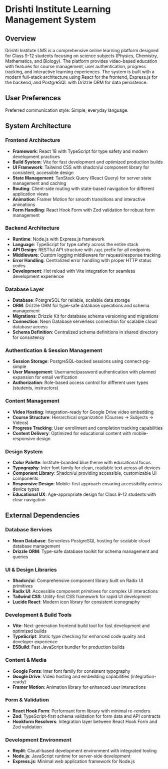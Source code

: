 # Drishti Institute Learning Management System

## Overview

Drishti Institute LMS is a comprehensive online learning platform designed for Class 9-12 students focusing on science subjects (Physics, Chemistry, Mathematics, and Biology). The platform provides video-based education with features for course management, user authentication, progress tracking, and interactive learning experiences. The system is built with a modern full-stack architecture using React for the frontend, Express.js for the backend, and PostgreSQL with Drizzle ORM for data persistence.

## User Preferences

Preferred communication style: Simple, everyday language.

## System Architecture

### Frontend Architecture
- **Framework**: React 18 with TypeScript for type safety and modern development practices
- **Build System**: Vite for fast development and optimized production builds
- **UI Framework**: Tailwind CSS with shadcn/ui component library for consistent, accessible design
- **State Management**: TanStack Query (React Query) for server state management and caching
- **Routing**: Client-side routing with state-based navigation for different application views
- **Animation**: Framer Motion for smooth transitions and interactive animations
- **Form Handling**: React Hook Form with Zod validation for robust form management

### Backend Architecture
- **Runtime**: Node.js with Express.js framework
- **Language**: TypeScript for type safety across the entire stack
- **API Design**: RESTful API structure with `/api` prefix for all endpoints
- **Middleware**: Custom logging middleware for request/response tracking
- **Error Handling**: Centralized error handling with proper HTTP status codes
- **Development**: Hot reload with Vite integration for seamless development experience

### Database Layer
- **Database**: PostgreSQL for reliable, scalable data storage
- **ORM**: Drizzle ORM for type-safe database operations and schema management
- **Migrations**: Drizzle Kit for database schema versioning and migrations
- **Connection**: Neon Database serverless connection for scalable cloud database access
- **Schema Definition**: Centralized schema definitions in shared directory for consistency

### Authentication & Session Management
- **Session Storage**: PostgreSQL-backed sessions using connect-pg-simple
- **User Management**: Username/password authentication with planned expansion for email verification
- **Authorization**: Role-based access control for different user types (students, instructors)

### Content Management
- **Video Hosting**: Integration-ready for Google Drive video embedding
- **Course Structure**: Hierarchical organization (Courses → Subjects → Videos)
- **Progress Tracking**: User enrollment and completion tracking capabilities
- **Content Delivery**: Optimized for educational content with mobile-responsive design

### Design System
- **Color Palette**: Institute-branded blue theme with educational focus
- **Typography**: Inter font family for clean, readable text across all devices
- **Component Library**: Shadcn/ui providing accessible, customizable UI components
- **Responsive Design**: Mobile-first approach ensuring accessibility across device types
- **Educational UX**: Age-appropriate design for Class 9-12 students with clear navigation

## External Dependencies

### Database Services
- **Neon Database**: Serverless PostgreSQL hosting for scalable cloud database management
- **Drizzle ORM**: Type-safe database toolkit for schema management and queries

### UI & Design Libraries
- **Shadcn/ui**: Comprehensive component library built on Radix UI primitives
- **Radix UI**: Accessible component primitives for complex UI interactions
- **Tailwind CSS**: Utility-first CSS framework for rapid UI development
- **Lucide React**: Modern icon library for consistent iconography

### Development & Build Tools
- **Vite**: Next-generation frontend build tool for fast development and optimized builds
- **TypeScript**: Static type checking for enhanced code quality and developer experience
- **ESBuild**: Fast JavaScript bundler for production builds

### Content & Media
- **Google Fonts**: Inter font family for consistent typography
- **Google Drive**: Video hosting and embedding capabilities (integration-ready)
- **Framer Motion**: Animation library for enhanced user interactions

### Form & Validation
- **React Hook Form**: Performant form library with minimal re-renders
- **Zod**: TypeScript-first schema validation for form data and API contracts
- **Hookform Resolvers**: Integration layer between React Hook Form and Zod validation

### Development Environment
- **Replit**: Cloud-based development environment with integrated tooling
- **Node.js**: JavaScript runtime for server-side development
- **Express.js**: Minimal web application framework for Node.js
